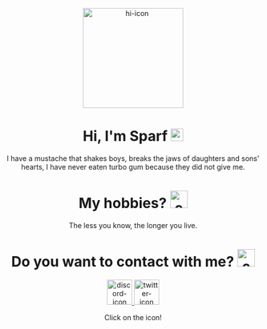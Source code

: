 <p align="center">
   
   <img src="https://i.imgur.com/8NfXTa0.png" alt="hi-icon" style="height:200px;" align="center">
   
   
   <h1 align="center">Hi, I'm Sparf <img src="https://i.imgur.com/mnAd5pc.png" alt="welcome-image" style="height:25px; text-align:center;"></h1>
   <p align="center">
      I have a mustache that shakes boys, breaks the jaws of daughters and sons' hearts, I have never eaten turbo gum because they did not give me.
   </p>
   
   <h1 align="center">My hobbies? <img src="https://i.imgur.com/2n4D0eP.png" alt="cap" style="height:35px; text-align:center;"></h1>
   <p align="center">
      The less you know, the longer you live.
   </p>
   
   <h1 align="center">Do you want to contact with me? <img src="https://i.imgur.com/hg1rfr1.png" alt="cap" style="height:35px; text-align:center;"></h1>
   <p align="center">
   
   <a href="https://discord.com/users/951186023507963945" target="_blank">
   <img src="https://i.imgur.com/CKJhTYg.png" alt="discord-icon" style="height:50px">
   </a>
   
   <a href="https://twitter.com/Sparfik" target="_blank">
   <img src="https://i.imgur.com/BUdVfYf.png" alt="twitter-icon" style="height:50px">
   </a>

   </p>
   
</p>
<p align="center">
   Click on the icon!
</p>
